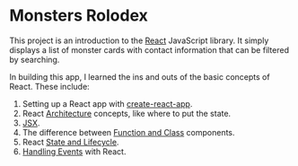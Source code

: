 # Monsters Rolodex

This project is an introduction to the [React](https://reactjs.org/) JavaScript library. It simply displays a list of monster cards with contact information that can be filtered by searching.

In building this app, I learned the ins and outs of the basic concepts of React. These include:

1. Setting up a React app with [create-react-app](https://github.com/facebook/create-react-app).
2. React [Architecture](https://reactjs.org/docs/thinking-in-react.html) concepts, like where to put the state.
3. [JSX](https://reactjs.org/docs/introducing-jsx.html).
4. The difference between [Function and Class](https://reactjs.org/docs/components-and-props.html) components.
5. React [State and Lifecycle](https://reactjs.org/docs/state-and-lifecycle.html).
6. [Handling Events](https://reactjs.org/docs/handling-events.html) with React.
